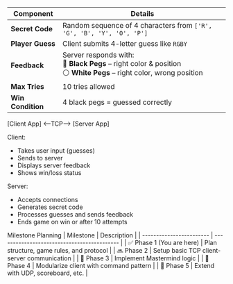 | Component         | Details                                                                                                                   |
| ----------------- | ------------------------------------------------------------------------------------------------------------------------- |
| **Secret Code**   | Random sequence of 4 characters from `['R', 'G', 'B', 'Y', 'O', 'P']`                                                     |
| **Player Guess**  | Client submits 4-letter guess like `RGBY`                                                                                 |
| **Feedback**      | Server responds with: <br> 🎯 **Black Pegs** – right color & position <br> ⚪ **White Pegs** – right color, wrong position |
| **Max Tries**     | 10 tries allowed                                                                                                          |
| **Win Condition** | 4 black pegs = guessed correctly                                                                                          |



[Client App] <--TCP--> [Server App]

Client:
  - Takes user input (guesses)
  - Sends to server
  - Displays server feedback
  - Shows win/loss status

Server:
  - Accepts connections
  - Generates secret code
  - Processes guesses and sends feedback
  - Ends game on win or after 10 attempts


Milestone Planning
| Milestone                | Description                                 |
| ------------------------ | ------------------------------------------- |
| ✅ Phase 1 (You are here) | Plan structure, game rules, and protocol    |
| 🔜 Phase 2               | Setup basic TCP client-server communication |
| 🧠 Phase 3               | Implement Mastermind logic                  |
| 🧩 Phase 4               | Modularize client with command pattern      |
| 🧪 Phase 5               | Extend with UDP, scoreboard, etc.           |
